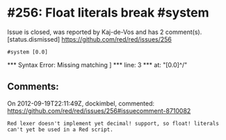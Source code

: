 
#256: Float literals break #system
================================================================================
Issue is closed, was reported by Kaj-de-Vos and has 2 comment(s).
[status.dismissed]
<https://github.com/red/red/issues/256>

```
#system [0.0]
```

**\* Syntax Error: Missing matching ]
**\* line: 3
**\* at: "[0.0]^/"



Comments:
--------------------------------------------------------------------------------

On 2012-09-19T22:11:49Z, dockimbel, commented:
<https://github.com/red/red/issues/256#issuecomment-8710082>

    Red lexer doesn't implement yet decimal! support, so float! literals can't yet be used in a Red script.

